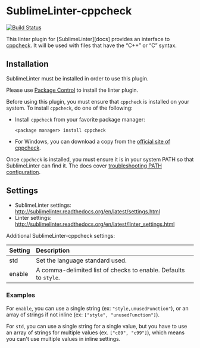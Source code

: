 SublimeLinter-cppcheck
=========================

[![Build Status](https://travis-ci.org/SublimeLinter/SublimeLinter-cppcheck.svg?branch=master)](https://travis-ci.org/SublimeLinter/SublimeLinter-cppcheck)

This linter plugin for [SublimeLinter][docs] provides an interface to [cppcheck](http://cppcheck.sourceforge.net/). It will be used with files that have the “C++” or “C” syntax.

## Installation
SublimeLinter must be installed in order to use this plugin. 

Please use [Package Control](https://packagecontrol.io) to install the linter plugin.

Before using this plugin, you must ensure that `cppcheck` is installed on your system. To install `cppcheck`, do one of the following:

* Install `cppcheck` from your favorite package manager:
   ```
   <package manager> install cppcheck
   ```

* For Windows, you can download a copy from the [official site of cppcheck](http://cppcheck.sourceforge.net/).

Once `cppcheck` is installed, you must ensure it is in your system PATH so that SublimeLinter can find it. The docs cover [troubleshooting PATH configuration](http://sublimelinter.readthedocs.io/en/latest/troubleshooting.html#finding-a-linter-executable).


## Settings
- SublimeLinter settings: http://sublimelinter.readthedocs.org/en/latest/settings.html
- Linter settings: http://sublimelinter.readthedocs.org/en/latest/linter_settings.html

Additional SublimeLinter-cppcheck settings:

|Setting|Description|
|:------|:----------|
|std|Set the language standard used.|
|enable|A comma-delimited list of checks to enable. Defaults to `style`.|


### Examples

For ``enable``, you can use a single string (ex: ``"style,unusedFunction"``), or an array of strings if not inline (ex: ``["style", "unusedFunction"]``).

For ``std``, you can use a single string for a single value, but you have to use an array of strings for multiple values (ex. ``["c89", "c99"]``), which means you can't use multiple values in inline settings.

